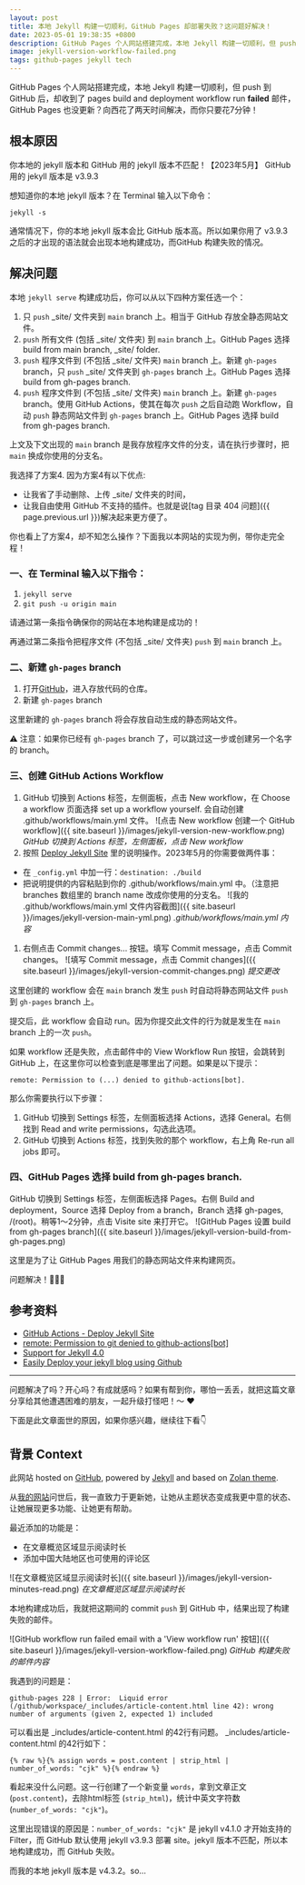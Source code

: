 ```yaml
---
layout: post
title: 本地 Jekyll 构建一切顺利，GitHub Pages 却部署失败？这问题好解决！
date: 2023-05-01 19:38:35 +0800
description: GitHub Pages 个人网站搭建完成，本地 Jekyll 构建一切顺利，但 push 到 GitHub 后，却收到了 pages build and deployment workflow run failed 邮件，GitHub Pages 也没更新？只花7分钟，本文就能助你解决难题！本文包含报错的根本原因和4个解决问题的方案及步骤。
image: jekyll-version-workflow-failed.png
tags: github-pages jekyll tech
---
```


GitHub Pages 个人网站搭建完成，本地 Jekyll 构建一切顺利，但 push 到 GitHub 后，却收到了 pages build and deployment workflow run **failed** 邮件，GitHub Pages 也没更新？向西花了两天时间解决，而你只要花7分钟！

## 根本原因

你本地的 jekyll 版本和 GitHub 用的 jekyll 版本不匹配！【2023年5月】 GitHub 用的 jekyll 版本是 v3.9.3

想知道你的本地 jekyll 版本？在 Terminal 输入以下命令：
```
jekyll -s
```

通常情况下，你的本地 jekyll 版本会比 GitHub 版本高。所以如果你用了 v3.9.3 之后的才出现的语法就会出现本地构建成功，而GitHub 构建失败的情况。

## 解决问题

本地 `jekyll serve` 构建成功后，你可以从以下四种方案任选一个：
1. 只 `push` _site/ 文件夹到 `main` branch 上。相当于 GitHub 存放全静态网站文件。
2. `push` 所有文件 (包括 _site/ 文件夹) 到 `main` branch 上。GitHub Pages 选择 build from main branch, _site/ folder.
3. `push` 程序文件到 (不包括 _site/ 文件夹) `main` branch 上。新建 `gh-pages` branch，只 `push` _site/ 文件夹到 `gh-pages` branch 上。GitHub Pages 选择 build from gh-pages branch.
4. `push` 程序文件到 (不包括 _site/ 文件夹) `main` branch 上。新建 `gh-pages` branch。使用 GitHub Actions，使其在每次 `push` 之后自动跑 Workflow，自动 `push` 静态网站文件到 `gh-pages` branch 上。GitHub Pages 选择 build from gh-pages branch.

上文及下文出现的 `main` branch 是我存放程序文件的分支，请在执行步骤时，把 `main` 换成你使用的分支名。

我选择了方案4. 因为方案4有以下优点:
- 让我省了手动删除、上传 _site/ 文件夹的时间，
- 让我自由使用 GitHub 不支持的插件。也就是说[tag 目录 404 问题]({{ page.previous.url }})解决起来更方便了。

你也看上了方案4，却不知怎么操作？下面我以本网站的实现为例，带你走完全程！

### 一、在 Terminal 输入以下指令：
1. `jekyll serve`
2. `git push -u origin main`

请通过第一条指令确保你的网站在本地构建是成功的！

再通过第二条指令把程序文件 (不包括 _site/ 文件夹) `push` 到 `main` branch 上。

### 二、新建 `gh-pages` branch

1. 打开[GitHub](https://www.github.com)，进入存放代码的仓库。
2. 新建 `gh-pages` branch

这里新建的 `gh-pages` branch 将会存放自动生成的静态网站文件。

⚠️ 注意：如果你已经有 `gh-pages` branch 了，可以跳过这一步或创建另一个名字的 branch。

### 三、创建 GitHub Actions Workflow

1. GitHub 切换到 Actions 标签，左侧面板，点击 New workflow，在 Choose a workflow 页面选择 set up a workflow yourself. 会自动创建 .github/workflows/main.yml 文件。
![点击 New workflow 创建一个 GitHub workflow]({{ site.baseurl }}/images/jekyll-version-new-workflow.png)
*GitHub 切换到 Actions 标签，左侧面板，点击 New workflow*
1. 按照 [Deploy Jekyll Site](https://github.com/marketplace/actions/deploy-jekyll-site#example-usage) 里的说明操作。2023年5月的你需要做两件事：
  - 在 `_config.yml` 中加一行：`destination: ./build`
  - 把说明提供的内容粘贴到你的 .github/workflows/main.yml 中。（注意把 branches 数组里的 branch name 改成你使用的分支名。
  ![我的 .github/workflows/main.yml 文件内容截图]({{ site.baseurl }}/images/jekyll-version-main-yml.png)
  *.github/workflows/main.yml 内容*
1. 右侧点击 Commit changes... 按钮。填写 Commit message，点击 Commit changes。
![填写 Commit message，点击 Commit changes]({{ site.baseurl }}/images/jekyll-version-commit-changes.png)
*提交更改*

这里创建的 workflow 会在 `main` branch 发生 `push` 时自动将静态网站文件 `push` 到 `gh-pages` branch 上。

提交后，此 workflow 会自动 run。因为你提交此文件的行为就是发生在 `main` branch 上的一次 `push`。

如果 workflow 还是失败，点击邮件中的 View Workflow Run 按钮，会跳转到 GitHub 上，在这里你可以检查到底是哪里出了问题。如果是以下提示：
```
remote: Permission to (...) denied to github-actions[bot].
```
那么你需要执行以下步骤：
1. GitHub 切换到 Settings 标签，左侧面板选择 Actions，选择 General。右侧找到 Read and write permissions，勾选此选项。
2. GitHub 切换到 Actions 标签，找到失败的那个 workflow，右上角 Re-run all jobs 即可。

### 四、GitHub Pages 选择 build from gh-pages branch.

GitHub 切换到 Settings 标签，左侧面板选择 Pages。右侧 Build and deployment，Source 选择 Deploy from a branch，Branch 选择 gh-pages, /(root)。稍等1～2分钟，点击 Visite site 来打开它。
![GitHub Pages 设置 build from gh-pages branch]({{ site.baseurl }}/images/jekyll-version-build-from-gh-pages.png)

这里是为了让 GitHub Pages 用我们的静态网站文件来构建网页。

问题解决！🎉🎉🎉

## 参考资料
- [GitHub Actions - Deploy Jekyll Site](https://github.com/marketplace/actions/deploy-jekyll-site)
- [remote: Permission to git denied to github-actions[bot]](https://github.com/ad-m/github-push-action/issues/96)
- [Support for Jekyll 4.0](https://github.com/github/pages-gem/issues/651)
- [Easily Deploy your jekyll blog using Github](https://sujaykundu.com/blog/introducing-devlopr-easily-deploy-your-jekyll-blog-using-github-pages-and-github-actions/)

---

问题解决了吗？开心吗？有成就感吗？如果有帮到你，哪怕一丢丢，就把这篇文章分享给其他遭遇困难的朋友，一起升级打怪吧！～ ❤️

下面是此文章面世的原因，如果你感兴趣，继续往下看👇

## 背景 Context

此网站 hosted on [GitHub](https://www.github.com), powered by [Jekyll](https://github.com/jekyll/jekyll) and based on [Zolan theme](http://jekyllthemes.org/themes/zolan/).

从[我的网站](https://xiangxinotes.github.io/)问世后，我一直致力于更新她，让她从主题状态变成我更中意的状态、让她展现更多功能、让她更有帮助。

最近添加的功能是：
- 在文章概览区域显示阅读时长
- 添加中国大陆地区也可使用的评论区

![在文章概览区域显示阅读时长]({{ site.baseurl }}/images/jekyll-version-minutes-read.png)
*在文章概览区域显示阅读时长*

本地构建成功后，我就把这期间的 commit `push` 到 GitHub 中，结果出现了构建失败的邮件。

![GitHub workflow run failed email with a 'View workflow run' 按钮]({{ site.baseurl }}/images/jekyll-version-workflow-failed.png)
*GitHub 构建失败的邮件内容*

我遇到的问题是：

```
github-pages 228 | Error:  Liquid error (/github/workspace/_includes/article-content.html line 42): wrong number of arguments (given 2, expected 1) included
```

可以看出是 _includes/article-content.html 的42行有问题。 _includes/article-content.html 的42行如下：
```
{% raw %}{% assign words = post.content | strip_html | number_of_words: "cjk" %}{% endraw %}
```

看起来没什么问题。这一行创建了一个新变量 `words`，拿到文章正文 (`post.content`)，去除html标签 (`strip_html`)，统计中英文字符数 (`number_of_words: "cjk"`)。

这里出现错误的原因是：`number_of_words: "cjk"` 是 jekyll v4.1.0 才开始支持的 Filter，而 GitHub 默认使用 jekyll v3.9.3 部署 site。jekyll 版本不匹配，所以本地构建成功，而 GitHub 失败。

而我的本地 jekyll 版本是 v4.3.2。so...
